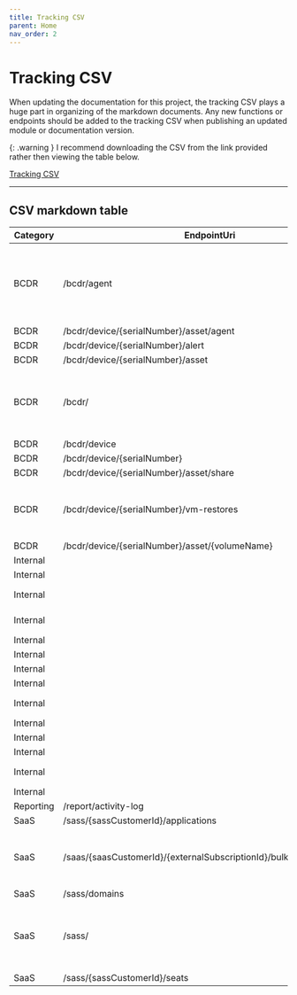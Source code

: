 ```yaml
---
title: Tracking CSV
parent: Home
nav_order: 2
---
```


# Tracking CSV

When updating the documentation for this project, the tracking CSV plays a huge part in organizing of the markdown documents. Any new functions or endpoints should be added to the tracking CSV when publishing an updated module or documentation version.

{: .warning }
I recommend downloading the CSV from the link provided rather then viewing the table below.

[Tracking CSV](https://github.com/Celerium/Datto-PowerShellWrapper/blob/main/docs/Endpoints.csv)

---

## CSV markdown table

|Category |EndpointUri                                                       |Method|Function                   |Complete|Notes                                                |
|---------|------------------------------------------------------------------|------|---------------------------|--------|-----------------------------------------------------|
|BCDR     |/bcdr/agent                                                       |GET   |Get-DattoAgent             |YES     |As of 2022-04 this endpoint does not return any data.|
|BCDR     |/bcdr/device/{serialNumber}/asset/agent                           |GET   |Get-DattoAgent             |YES     |                                                     |
|BCDR     |/bcdr/device/{serialNumber}/alert                                 |GET   |Get-DattoAlert             |YES     |                                                     |
|BCDR     |/bcdr/device/{serialNumber}/asset                                 |GET   |Get-DattoAsset             |YES     |                                                     |
|BCDR     |/bcdr/                                                            |GET   |Get-DattoBCDR              |YES     |Special command that combines all BCDR endpoints     |
|BCDR     |/bcdr/device                                                      |GET   |Get-DattoDevice            |YES     |                                                     |
|BCDR     |/bcdr/device/{serialNumber}                                       |GET   |Get-DattoDevice            |YES     |                                                     |
|BCDR     |/bcdr/device/{serialNumber}/asset/share                           |GET   |Get-DattoShare             |YES     |                                                     |
|BCDR     |/bcdr/device/{serialNumber}/vm-restores                           |GET   |Get-DattoVMRestore         |Yes     |Cannot fully validate at this time                   |
|BCDR     |/bcdr/device/{serialNumber}/asset/{volumeName}                    |GET   |Get-DattoVolume            |YES     |                                                     |
|Internal |                                                                  |POST  |Add-DattoAPIKey            |YES     |                                                     |
|Internal |                                                                  |POST  |Add-DattoBaseURI           |YES     |                                                     |
|Internal |                                                                  |PUT   |ConvertTo-DattoQueryString |YES     |                                                     |
|Internal |                                                                  |GET   |Export-DattoModuleSettings |YES     |                                                     |
|Internal |                                                                  |GET   |Get-DattoAPIKey            |YES     |                                                     |
|Internal |                                                                  |GET   |Get-DattoBaseURI           |YES     |                                                     |
|Internal |                                                                  |GET   |Get-DattoMetaData          |YES     |                                                     |
|Internal |                                                                  |GET   |Get-DattoModuleSettings    |YES     |                                                     |
|Internal |                                                                  |GET   |Import-DattoModuleSettings |YES     |                                                     |
|Internal |                                                                  |GET   |Invoke-DattoRequest        |YES     |                                                     |
|Internal |                                                                  |DELETE|Remove-DattoAPIKey         |YES     |                                                     |
|Internal |                                                                  |DELETE|Remove-DattoBaseURI        |YES     |                                                     |
|Internal |                                                                  |DELETE|Remove-DattoModuleSettings |YES     |                                                     |
|Internal |                                                                  |GET   |Test-DattoAPIKey           |YES     |                                                     |
|Reporting|/report/activity-log                                              |GET   |Get-DattoActivityLog       |YES     |                                                     |
|SaaS     |/sass/{sassCustomerId}/applications                               |GET   |Get-DattoApplication       |YES     |                                                     |
|SaaS     |/saas/{saasCustomerId}/{externalSubscriptionId}/bulkSeatAssignment|GET   |Get-DattoBulkSeatAssignment|YES     |Cannot fully validate at this time                   |
|SaaS     |/sass/domains                                                     |GET   |Get-DattoDomain            |YES     |                                                     |
|SaaS     |/sass/                                                            |GET   |Get-DattoSaaS              |YES     |Special command that combines all SaaS endpoints     |
|SaaS     |/sass/{sassCustomerId}/seats                                      |GET   |Get-DattoSeat              |YES     |                                                     |

